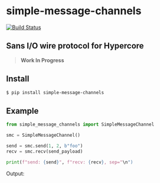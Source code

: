 # simple-message-channels

[![Build Status](https://drone.autonomic.zone/api/badges/hyperpy/simple-message-channels/status.svg)](https://drone.autonomic.zone/hyperpy/simple-message-channels)

## Sans I/O wire protocol for Hypercore

> **Work In Progress**

## Install

```sh
$ pip install simple-message-channels
```

## Example

```python
from simple_message_channels import SimpleMessageChannel

smc = SimpleMessageChannel()

send = smc.send(1, 2, b"foo")
recv = smc.recv(send_payload)

print(f"send: {send}", f"recv: {recv}, sep="\n")
```

Output:

```sh

```
